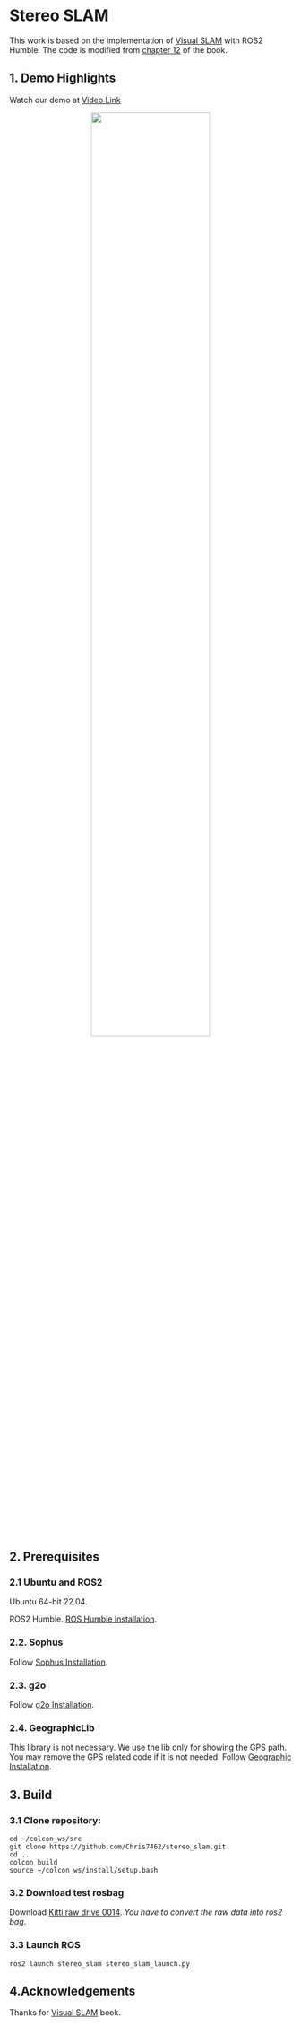 # Stereo SLAM

This work is based on the implementation of [Visual SLAM](https://github.com/gaoxiang12/slambook-en) with ROS2 Humble.
The code is modified from [chapter 12](https://github.com/gaoxiang12/slambook2/tree/master/ch13) of the book.

## 1. Demo Highlights
Watch our demo at [Video Link](https://youtu.be/Z5XTmDap_Pk)
<p align='center'>
  <a href="https://youtu.be/Z5XTmDap_Pk">
    <img width="65%" src="./img/visual_slam.gif"/>
  </a>
</p>

## 2. Prerequisites
### 2.1 **Ubuntu** and **ROS2**
Ubuntu 64-bit 22.04.

ROS2 Humble. [ROS Humble Installation](https://docs.ros.org/en/humble/Installation.html).

### 2.2. **Sophus**
Follow [Sophus Installation](https://github.com/strasdat/Sophus).

### 2.3. **g2o**
Follow [g2o Installation](https://github.com/RainerKuemmerle/g2o).

### 2.4. **GeographicLib**
This library is not necessary. We use the lib only for showing the GPS path. You may remove the GPS related code if it is not needed.
Follow [Geographic Installation](https://geographiclib.sourceforge.io/).

## 3. Build
### 3.1 Clone repository:
```
cd ~/colcon_ws/src
git clone https://github.com/Chris7462/stereo_slam.git
cd ..
colcon build
source ~/colcon_ws/install/setup.bash
```
### 3.2 Download test rosbag
Download [Kitti raw drive 0014](https://www.cvlibs.net/datasets/kitti/raw_data.php). *You have to convert the raw data into ros2 bag*.

### 3.3 Launch ROS
```
ros2 launch stereo_slam stereo_slam_launch.py
```

## 4.Acknowledgements
Thanks for [Visual SLAM](https://github.com/gaoxiang12/slambook-en) book.
